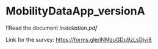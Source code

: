 # MobilityDataApp_versionA

‼️Read the document *installation.pdf*

Link for the survey: https://forms.gle/iNMzuGDu9zLsDivi8
